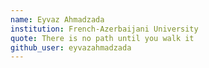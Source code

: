 ```yaml
---
name: Eyvaz Ahmadzada
institution: French-Azerbaijani University
quote: There is no path until you walk it
github_user: eyvazahmadzada
---
```

